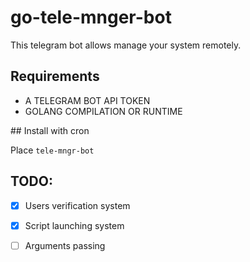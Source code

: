# go-tele-mnger-bot

This telegram bot allows manage your system remotely.



## Requirements

- A TELEGRAM BOT API TOKEN
- GOLANG COMPILATION OR RUNTIME



## Install with cron

Place `tele-mngr-bot`

## TODO:

-[x] Users verification system

-[x] Script launching system

-[ ] Arguments passing



